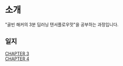 # 소개
"골빈 해커의 3분 딥러닝 텐서플로우맛"을 공부하는 과정입니다.<br>

## 일지
[CHAPTER 3](./study/chapter3.md)<br>
[CHAPTER 4](./study/chapter4.md)<br>
